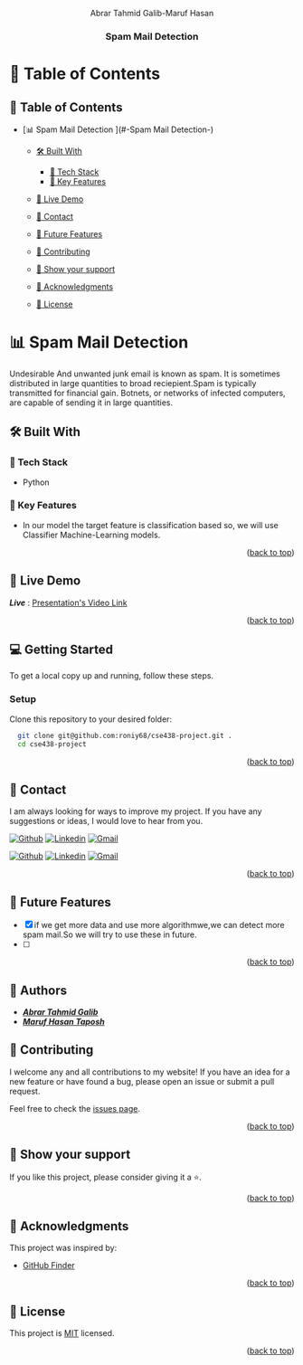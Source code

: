 <a name="readme-top"></a>

<a name="readme-top"></a>

<div align="center">

Abrar Tahmid Galib-Maruf Hasan
  <br/>

  <h3><b>Spam Mail Detection</b></h3>

</div>

# 📗 Table of Contents
## 📑 Table of Contents
- [📊 Spam Mail Detection ](#-Spam Mail Detection-)
  - [🛠 Built With ](#-built-with-)
    - [🧰 Tech Stack ](#-tech-stack-)
    - [💎 Key Features ](#-key-features-)
  - [🚀 Live Demo ](#-live-demo-)

  - [📧 Contact ](#-contact-)
  - [🔭 Future Features ](#-future-features-)
  - [🤝 Contributing ](#-contributing-)
  - [💖 Show your support ](#-show-your-support-)
  - [🙏 Acknowledgments ](#-acknowledgments-)
  - [📝 License ](#-license-)

<!-- PROJECT DESCRIPTION -->

# 📊 Spam Mail Detection <a name="about-project"></a>

Undesirable And unwanted junk email is known as spam. It is sometimes distributed in large quantities to broad reciepient.Spam is typically transmitted for financial gain. Botnets, or networks of infected computers, are capable of sending it in large quantities.



## 🛠 Built With <a name="built-with"></a>

### 🧰 Tech Stack <a name="tech-stack"></a>

- Python

<!-- Features -->

### 💎 Key Features <a name="key-features"></a>

-  In our model the target feature is classification based so, we will use Classifier Machine-Learning models.

<p align="right">(<a href="#readme-top">back to top</a>)</p>

<!-- LIVE DEMO -->

## 🚀 Live Demo <a name="live-demo"></a>

***Live*** :  [Presentation's Video Link](https://youtu.be/sqENuzUXpBY)

<p align="right">(<a href="#readme-top">back to top</a>)</p>

<!-- GETTING STARTED -->

## 💻 Getting Started <a name="getting-started"></a>

To get a local copy up and running, follow these steps.


### Setup

Clone this repository to your desired folder:

```sh
  git clone git@github.com:roniy68/cse438-project.git .
  cd cse438-project
```






<p align="right">(<a href="#readme-top">back to top</a>)</p>

<!-- AUTHORS -->

## 📧 Contact <a name="authors"></a>

I am always looking for ways to improve my project. If you have any suggestions or ideas, I would love to hear from you.

[![Github](https://img.shields.io/badge/GitHub-673AB7?style=for-the-badge&logo=github&logoColor=white)](https://github.com/atg007)
[![Linkedin](https://img.shields.io/badge/LinkedIn-0077B5?style=for-the-badge&logo=linkedin&logoColor=white)]([https://linkedin.com/in/ahroniy](https://www.linkedin.com/in/abrar-tahmid-galib-18721a232/))
[![Gmail](https://img.shields.io/badge/Gmail-D14836?style=for-the-badge&logo=gmail&logoColor=white)](abrar.tahmid.galib@g.bracu.ac.bd)


[![Github](https://img.shields.io/badge/GitHub-673AB7?style=for-the-badge&logo=github&logoColor=white)](https://github.com/maruf-98)
[![Linkedin](https://img.shields.io/badge/LinkedIn-0077B5?style=for-the-badge&logo=linkedin&logoColor=white)](https://www.linkedin.com/in/maruf-hasan-7bb016210?lipi=urn%3Ali%3Apage%3Ad_flagship3_feed%3BLe7kAMR%2FQE6jyWb2LoF7Zg%3D%3D)
[![Gmail](https://img.shields.io/badge/Gmail-D14836?style=for-the-badge&logo=gmail&logoColor=white)](maruf.hasan.taposh@g.bracu.ac.bd)

<p align="right">(<a href="#readme-top">back to top</a>)</p>

<!-- FUTURE FEATURES -->

## 🔭 Future Features <a name="future-features"></a>

- [x] if we get more data and use more algorithmwe,we can detect more spam mail.So we will try to use these in future. 
- [ ] 

<p align="right">(<a href="#readme-top">back to top</a>)</p>

<!-- CONTRIBUTING -->
## 📧 Authors <a name="authors"></a>

- ***[Abrar Tahmid Galib](https://github.com/atg007)***
- ***[Maruf Hasan Taposh](https://www.linkedin.com/in/maruf-hasan-7bb016210)***

## 🤝 Contributing <a name="contributing"></a>

I welcome any and all contributions to my website! If you have an idea for a new feature or have found a bug, please open an issue or submit a pull request.

Feel free to check the [issues page](../../issues/).

<p align="right">(<a href="#readme-top">back to top</a>)</p>

<!-- SUPPORT -->

## 💖 Show your support <a name="support"></a>

If you like this project, please consider giving it a ⭐.

<p align="right">(<a href="#readme-top">back to top</a>)</p>

<!-- ACKNOWLEDGEMENTS -->

## 🙏 Acknowledgments <a name="acknowledgements"></a>

This project was inspired by:
- [GitHub Finder](https://github.com/JasurbekIsokov/github-finder)

<p align="right">(<a href="#readme-top">back to top</a>)</p>

<!-- LICENSE -->

## 📝 License <a name="license"></a>

This project is [MIT](./readme-assets/MIT.md) licensed.

<p align="right">(<a href="#readme-top">back to top</a>)</p>
